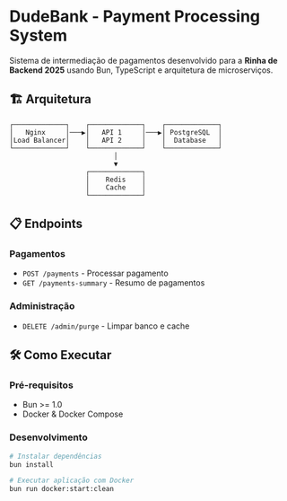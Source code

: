 # DudeBank - Payment Processing System

Sistema de intermediação de pagamentos desenvolvido para a **Rinha de Backend 2025** usando Bun, TypeScript e arquitetura de microserviços.

## 🏗️ Arquitetura

```
┌─────────────┐    ┌─────────────┐    ┌─────────────┐
│   Nginx     │───▶│   API 1     │───▶│ PostgreSQL  │
│Load Balancer│    │   API 2     │    │  Database   │
└─────────────┘    └─────────────┘    └─────────────┘
                          │
                          ▼
                   ┌─────────────┐
                   │    Redis    │
                   │    Cache    │
                   └─────────────┘
```

## 📋 Endpoints

### Pagamentos
- `POST /payments` - Processar pagamento
- `GET /payments-summary` - Resumo de pagamentos

### Administração
- `DELETE /admin/purge` - Limpar banco e cache

## 🛠️ Como Executar

### Pré-requisitos
- Bun >= 1.0
- Docker & Docker Compose

### Desenvolvimento
```bash
# Instalar dependências
bun install

# Executar aplicação com Docker
bun run docker:start:clean
```